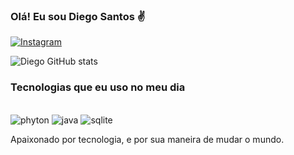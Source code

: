 
### Olá! Eu sou Diego Santos ✌️

[![Instagram](https://img.shields.io/badge/Instagram-E4405F?style=for-the-badge&logo=instagram&logoColor=white)](https://www.instagram.com/sandevhacker2023/)


![Diego GitHub stats](https://github-readme-stats.vercel.app/api?username=sandevhacker&show_icons=true&theme=dark)


### Tecnologias que eu uso no meu dia

<div style="display: inline_block"><br/>
<img algin="center" alt="phyton" src="https://img.shields.io/badge/Python-3776AB?style=for-the-badge&logo=python&logoColor=white" />
<img algin="center" alt="java" src="https://img.shields.io/badge/Java-ED8B00?style=for-the-badge&logo=java&logoColor=white" />
<img algin="center" alt="sqlite" src="https://img.shields.io/badge/SQLite-07405E?style=for-the-badge&logo=sqlite&logoColor=white" />
</div>

Apaixonado por tecnologia, e por sua maneira de mudar o mundo.
